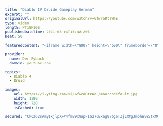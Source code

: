 ```yaml
---
title: "Diablo IV Druide Gameplay German"
excerpt: ""
originalUrl: https://youtube.com/watch?v=GfwraRtzWaE
type: video
length: PT18M10S
publishedDateTime: 2021-03-04T15:48:20Z
heat: 50

featuredContent: "<iframe width=\"800\" height=\"500\" frameborder=\"0\" src=\"https://www.youtube.com/embed/GfwraRtzWaE\" allow=\"accelerometer; autoplay; encrypted-media; gyroscope; picture-in-picture\" allowfullscreen></iframe>"

provider:
  name: Der Ryback
  domain: youtube.com

topics:
  - Diablo 4
  - Druid

images:
  - url: https://i.ytimg.com/vi/GfwraRtzWaE/maxresdefault.jpg
    width: 1280
    height: 720
    isCached: true

secured: "Ck6z62sAmyIkjlpX+V4fmB9x9upFIG27GExag87bg6TZjLX8gJmohWvG5txMOiZHs5lkRi3Ctrh0bUH1u4ehpHExx2+tLunWxqPRmAUYj+9BauAQBJoVsLL8IzYq5L1LT177O7ksC8QTyZ073miHJdbs4ko41uXyJlhvOhn7BDXahtFqsNVQ+VZ8qejwPRDWV6JokMH/OajT+UiSCvTkUqZ7CBNav1xHKOhmSp6GT+dDj/l1MWypgg5hwImBa2bZuqOxJOhKcM9AG8pCBlh3MFVDDNPk8BfR5AV2Qi7YHha66K5fWubrWpxIve3fWnF/UCfg2lDqismuUgHh7mK3Vr2DRX5AmAlaBfRPmUncyBUpm3gIOd3oNpGzazrYOwWngXPg+MrgApXPs8JanKnCgQZx6HKj5mDKLCWDiYHgKoU=;OpufVbkmDGAfzPkc/3T8Hg=="
---
```


